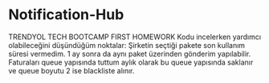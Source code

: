 # Notification-Hub
TRENDYOL TECH BOOTCAMP FIRST HOMEWORK
Kodu incelerken yardımcı olabileceğini düşündüğüm noktalar:
Şirketin seçtiği pakete son kullanım süresi vermedim. 1 ay sonra da aynı paket üzerinden gönderim yapılabilir.
Faturaları queue yapısında tuttum aylık olarak bu queue yapısında saklanır ve queue boyutu 2 ise blackliste alınır.
